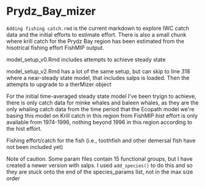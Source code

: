 # Prydz_Bay_mizer

`Adding fishing catch.rmd` is the current markdown to explore IWC catch data and the initial efforts to estimate effort.
There is also a small chunk where krill catch for the Prydz Bay region has been estimated from the hisotrical fishing effort FishMIP output.

model_setup_v0.Rmd includes attempts to achieve steady state

model_setup_v2.Rmd has a lot of the same setup, but can skip to line 318 where a near-steady state model, that includes salps is loaded.
Then the attempts to upgrade to a therMizer object

For the initial time-averaged steady state model I've been tryign to achieve, there is only catch data for minke whales and baleen whales, as they are the only whaling catch data from the time period that the Ecopath model we're basing this model on
Krill catch in this region from FishMIP hist effort is only available from 1974-1996, nothing beyond 1996 in this region according to the hist effort.

Fishing effort/catch for the fish (i.e., toothfish and other demersal fish have not been included yet)

Note of caution.
Some param files contain 15 functional groups, but I have created a newer version with salps. I used `add_species()` to do this and so they are stuck onto the end of the species_params list, not in the max size order
